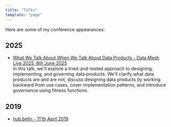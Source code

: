 ```yaml
---
title: "Talks"
template: "page"
---
```


Here are some of my conference appearances:

## 2025

+ [What We Talk About When We Talk About Data Products - Data Mesh Live 2025, 6th June 2025](https://2025.datameshlive.com/program/what-we-talk-about-when-we-talk-about-data-products/)  
  In this talk, we'll explore a tried-and-tested approach to designing, implementing, and governing data products. We'll clarify what data products are and are not, discuss designing data products by working backward from use cases, cover implementation patterns, and introduce governance using fitness functions.

## 2019

+ [hub.belin - 11'th April 2019](https://www.hub.berlin/programme-2019/curse-data-lake-monster)